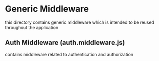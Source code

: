 # Generic Middleware

this directory contains generic middleware which is intended to be reused throughout the application

## Auth Middleware (auth.middleware.js)

contains middleware related to authentication and authorization